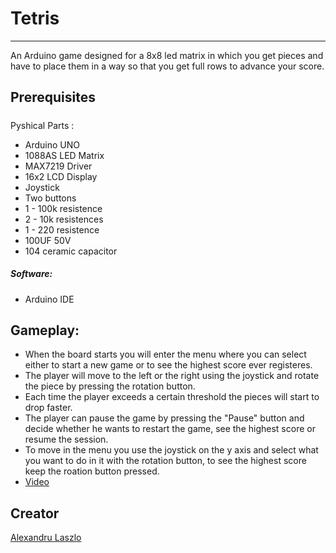 # Tetris 
<hr>

An Arduino game designed for a 8x8 led matrix in which you get pieces and have to place them in a way so that you get full rows to advance your score.

## Prerequisites

##### 
Pyshical Parts :
* Arduino UNO
* 1088AS LED Matrix
* MAX7219 Driver
* 16x2 LCD Display
* Joystick 
* Two buttons 
* 1 - 100k resistence
* 2 - 10k resistences
* 1 - 220 resistence
* 100UF 50V
* 104 ceramic capacitor

##### Software:
* Arduino IDE

## Gameplay:
* When the board starts you will enter the menu where you can select either to start a new game or to see the highest score ever registeres.
* The player will move to the left or the right using the joystick and rotate the piece by pressing the rotation button.
* Each time the player exceeds a certain threshold the pieces will start to drop faster.
* The player can pause the game by pressing the "Pause" button and decide whether he wants to restart the game, see the highest score or resume the session.
* To move in the menu you use the joystick on the y axis and select what you want to do in it with the rotation button, to see the highest score keep the roation button pressed.
* [Video](https://www.youtube.com/watch?v=UuebKhTBvRk&feature=share&fbclid=IwAR1ARChUst5r8OvtaRTVpaZXyLeKS03tI4x7dCwZzhTJrP1enqnoF-u_-qk)

## Creator 
[Alexandru Laszlo](https://www.linkedin.com/in/alexandru-andrei-laszlo/)
